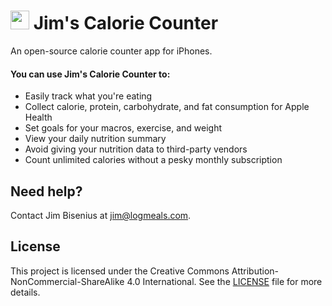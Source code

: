 <h1><img src="https://avatars.githubusercontent.com/u/169850294?s=48&v=4" width="30"/> Jim's Calorie Counter</h1>
An open-source calorie counter app for iPhones.

#### You can use Jim's Calorie Counter to:
- Easily track what you're eating
- Collect calorie, protein, carbohydrate, and fat consumption for Apple Health
- Set goals for your macros, exercise, and weight
- View your daily nutrition summary
- Avoid giving your nutrition data to third-party vendors
- Count unlimited calories without a pesky monthly subscription

## Need help?
Contact Jim Bisenius at [jim@logmeals.com](mailto:jim@logmeals.com).

## License
This project is licensed under the Creative Commons Attribution-NonCommercial-ShareAlike 4.0 International. See the [LICENSE](./LICENSE.md) file for more details.
